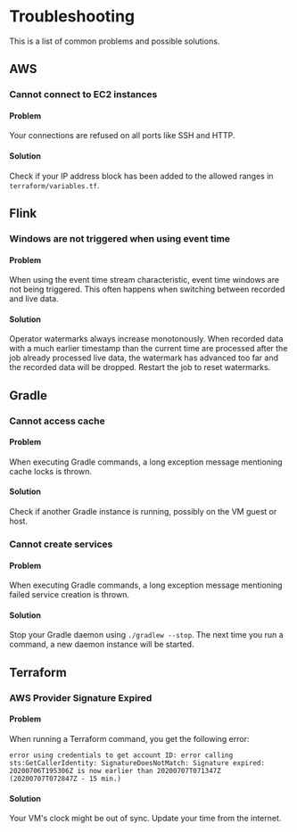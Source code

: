 # Troubleshooting

This is a list of common problems and possible solutions.


## AWS

### Cannot connect to EC2 instances
#### Problem
Your connections are refused on all ports like SSH and HTTP.
#### Solution
Check if your IP address block has been added to the allowed ranges in `terraform/variables.tf`.


## Flink

### Windows are not triggered when using event time
#### Problem
When using the event time stream characteristic, event time windows are not being triggered. This often happens when switching between recorded and live data.
#### Solution
Operator watermarks always increase monotonously. When recorded data with a much earlier timestamp than the current time are processed after the job already processed live data, the watermark has advanced too far and the recorded data will be dropped. Restart the job to reset watermarks.


## Gradle

### Cannot access cache
#### Problem
When executing Gradle commands, a long exception message mentioning cache locks is thrown.
#### Solution
Check if another Gradle instance is running, possibly on the VM guest or host.

### Cannot create services
#### Problem
When executing Gradle commands, a long exception message mentioning failed service creation is thrown.
#### Solution
Stop your Gradle daemon using `./gradlew --stop`. The next time you run a command, a new daemon instance will be started.


## Terraform

### AWS Provider Signature Expired
#### Problem
When running a Terraform command, you get the following error:
```
error using credentials to get account ID: error calling sts:GetCallerIdentity: SignatureDoesNotMatch: Signature expired: 20200706T195306Z is now earlier than 20200707T071347Z (20200707T072847Z - 15 min.)
```
#### Solution
Your VM's clock might be out of sync. Update your time from the internet.
